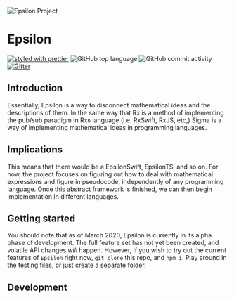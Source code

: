 ![Epsilon Project](https://github.com/theiota/epsilon/raw/master/assets/epsilon.png)

# Epsilon
[![styled with prettier](https://img.shields.io/badge/styled_with-prettier-ff69b4.svg)](https://github.com/prettier/prettier)
![GitHub top language](https://img.shields.io/github/languages/top/theiota/epsilon?color=blue)
![GitHub commit activity](https://img.shields.io/github/commit-activity/w/theiota/epsilon?color=lightblue)
[![Gitter](https://badges.gitter.im/theiota/community.svg)](https://gitter.im/theiota/community?utm_source=badge&utm_medium=badge&utm_campaign=pr-badge)

## Introduction
Essentially, Epsilon is a way to disconnect mathematical ideas and the descriptions of them. In the same way that Rx is a method of implementing the pub/sub paradigm in Rx`n` language (i.e. RxSwift, RxJS, etc,) Sigma is a way of implementing mathematical ideas in programming languages.

## Implications
This means that there would be a EpsilonSwift, EpsilonTS, and so on. For now, the project focuses on figuring out how to deal with mathematical expressions and figure in pseudocode, independently of any programming language. Once this abstract framework is finished, we can then begin implementation in different languages.

## Getting started
You should note that as of March 2020, Epsilon is currently in its alpha phase of development. The full feature set has not yet been created, and volatile API changes _will_ happen. However, if you wish to try out the current features of `Epsilon` right now, `git clone` this repo, and `npm i`. Play around in the testing files, or just create a separate folder.

## Development
